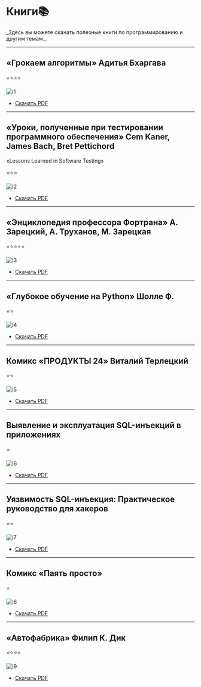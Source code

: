 # <div class="animate__animated animate__bounce">Книги📚</div>
<link rel="stylesheet" href="https://cdnjs.cloudflare.com/ajax/libs/animate.css/4.1.1/animate.min.css">
_Здесь вы можете скачать полезные книги по программированию и другим темам._

---

## «Грокаем алгоритмы» Адитья Бхаргава
⭐⭐⭐⭐

![i1](images/groc.png)

- [Скачать PDF](https://vk.com/doc10943591_562494560?hash=VBUdT9NFWap8VZr4etYWprk9UtXplZzMLdaw76fnj04&dl=JUYxzjk4Bz9X40bLAXLzGBks5GGwwhD7vuyStjv0ZX4&api=1&no_preview=1)

---

## «Уроки, полученные при тестировании программного обеспечения» Cem Kaner, James Bach, Bret Pettichord
«Lessons Learned in Software Testing» 

⭐⭐⭐

![i2](images/softwaretesting-logo.png)

- [Скачать PDF](https://psv4.userapi.com/s/v1/d/ye-kGAlQUchJN9l91mnLHpZFqEw8qgRvAo8YkXb-33EIKIMTb4yLZAwJEN7Qe1n7BSmk6pW0dSBIFi_gfHemNOHoAhdo3XNKQgL2E3zdY5S1auwVeX9wEw/Lesson_Learned_in_Software_RU.pdf)

---

## «Энциклопедия профессора Фортрана» А. Зарецкий, А. Труханов, М. Зарецкая

⭐⭐⭐⭐⭐

![i3](images/fortran.png)

- [Скачать PDF](https://drive.google.com/file/d/1j9YV9rRBbkR-18SH4h0e6tZ830qUZrqp/view?usp=drive_link)

---

## «Глубокое обучение на Python»  Шолле Ф.

⭐⭐

![i4](images/pml.png)

- [Скачать PDF](https://vk.com/doc10943591_564417162?hash=1m4OQ7SL57zYwqvzW3ayTlDhZoBC66bfXVW3MP0sSZg&dl=0oplKqVYZ6NhZrt55Csa4jZ3xFejqpF8lbHLrUzmqU8)

---

## Комикс «ПРОДУКТЫ 24» Виталий Терлецкий

⭐⭐

![i5](images/p24.png)

- [Скачать PDF](https://vk.com/doc81289_529724225?hash=VowtBmmwYYjrixtkdsTt89D6PS256niOh7PrqzJB5gL&dl=uzDYmkqR8LBlPTdWA4duLWX9VcjvVm9ZBHbW0dB3Kcc&api=1&no_preview=1)

---

## Выявление и эксплуатация SQL-инъекций в приложениях

⭐

![i6](images/sql1.jpg)

- [Скачать PDF](https://npo-echelon.ru/doc/echelon-sql.pdf)

---

## Уязвимость SQL-инъекция: Практическое руководство для хакеров

⭐⭐

![i7](images/sql2.jpg)

- [Скачать PDF](https://vk.com/doc54631840_592147092?hash=BfjYFzWYFVzdqzqq4Lotm2iaihOOnViBJtfFDqK7h1X&dl=TEZkzssZBSbewTMe9pnrKzDzsgGnC8rwrtTItqlULMs)

---

## Комикс «Паять просто»

⭐

![i8](images/payka.png)

- [Скачать PDF](https://vk.com/doc10943591_557426364?hash=5UhiGLSUyFzGZ63norzQ18riwRGaAXuQEKBE4RFzayo&dl=5BMSbZrzbgBgzS1CdvZeI57vkbISTg9nCKJDm2SzN2T)


---

## «Автофабрика» Филип К. Дик

⭐⭐⭐⭐

![i9](images/autofactory-logo.png)

- [Скачать PDF](https://www.litres.ru/book/filip-kindred-dik/avtofabrika-28738640/?lfrom_processed=290248264)



